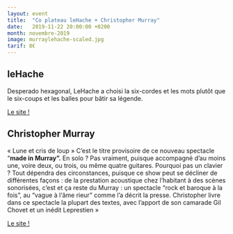 ```yaml
---
layout: event
title:  "Co plateau leHache + Christopher Murray"
date:   2019-11-22 20:00:00 +0200
month: novembre-2019
image: murraylehache-scaled.jpg
tarif: 8€
---
```


## leHache
Desperado hexagonal, LeHache a choisi la six-cordes et les mots plutôt que le six-coups et les balles pour bâtir sa légende.

[Le site !](https://www.lehache.fr/)


## Christopher Murray

« Lune et cris de loup » C’est le titre provisoire de ce nouveau spectacle “**made in Murray”.** En solo ? Pas vraiment, puisque accompagné d’au moins une, voire deux, ou trois, ou même quatre guitares. Pourquoi pas un clavier ? Tout dépendra des circonstances, puisque ce show peut se décliner de différentes façons : de la prestation acoustique chez l’habitant à des scènes sonorisées, c’est et ça reste du Murray : un spectacle “rock et baroque à la fois”, au “vague à l‘âme rieur” comme l’a décrit la presse. Christopher livre dans ce spectacle la plupart des textes, avec l’apport de son camarade Gil Chovet et un inédit Leprestien »

[Le site !](http://www.christophermurray.fr/)
